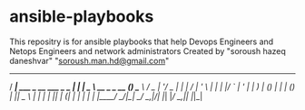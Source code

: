 # ansible-playbooks
This repositry is for ansible playbooks that help Devops Engineers and Netops Engineers and network administrators
Created by "soroush hazeq daneshvar" "soroush.man.hd@gmail.com"
 ____                            _       ____              _ 
/ ___|  ___  _ __ ___  _   _ ___| |__   |  _ \  __ _ _ __ (_)
\___ \ / _ \| '__/ _ \| | | / __| '_ \  | | | |/ _` | '_ \| |
 ___) | (_) | | | (_) | |_| \__ \ | | | | |_| | (_| | | | | |
|____/ \___/|_|  \___/ \__,_|___/_| |_| |____/ \__,_|_| |_|_|
 
